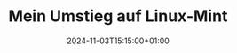 ---
date: '2024-11-03T15:15:00+01:00'
draft: true
title: 'Mein Umstieg auf Linux-Mint'
tags: [Tutorials, Umstieg-Linux]
categories: ["Umstieg-Linux"]
cover:
  image: "/header-images/linux.png"
---